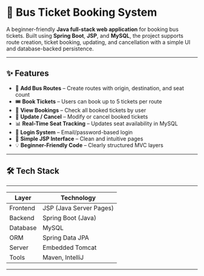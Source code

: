 # 🚌 Bus Ticket Booking System

A beginner-friendly **Java full-stack web application** for booking bus tickets. Built using **Spring Boot**, **JSP**, and **MySQL**, the project supports route creation, ticket booking, updating, and cancellation with a simple UI and database-backed persistence.

---

## ✨ Features

- 🚏 **Add Bus Routes** – Create routes with origin, destination, and seat count
- 🎟️ **Book Tickets** – Users can book up to 5 tickets per route
- 📄 **View Bookings** – Check all booked tickets by user
- 🔁 **Update / Cancel** – Modify or cancel booked tickets
- 📊 **Real-Time Seat Tracking** – Updates seat availability in MySQL
- 🔐 **Login System** – Email/password-based login
- 🧼 **Simple JSP Interface** – Clean and intuitive pages
- 💡 **Beginner-Friendly Code** – Clearly structured MVC layers

---

## 🛠️ Tech Stack
----------------------------------------
| Layer      | Technology              |
|------------|-------------------------|
| Frontend   | JSP (Java Server Pages) |
| Backend    | Spring Boot (Java)      |
| Database   | MySQL                   |
| ORM        | Spring Data JPA         |
| Server     | Embedded Tomcat         |
| Tools      | Maven, IntelliJ         |
----------------------------------------

